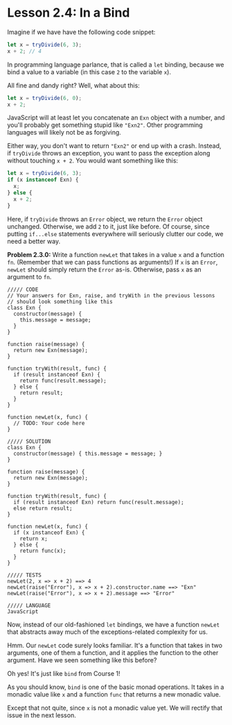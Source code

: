 # Lesson 2.4: In a Bind

Imagine if we have have the following code snippet:

```javascript
let x = tryDivide(6, 3);
x + 2; // 4
```

In programming language parlance, that is called a `let` binding, because we bind a value to a variable (in this case `2` to the variable `x`).

All fine and dandy right? Well, what about this:

```javascript
let x = tryDivide(6, 0);
x + 2;
```

JavaScript will at least let you concatenate an `Exn` object with a number, and you'll probably get something stupid like `"Exn2"`. Other programming languages will likely not be as forgiving.

Either way, you don't want to return `"Exn2"` or end up with a crash. Instead, if `tryDivide` throws an exception, you want to pass the exception along without touching `x + 2`. You would want something like this:

```javascript
let x = tryDivide(6, 3);
if (x instanceof Exn) {
  x;
} else {
  x + 2;
}
```

Here, if `tryDivide` throws an `Error` object, we return the `Error` object unchanged. Otherwise, we add `2` to it, just like before. Of course, since putting `if...else` statements everywhere will seriously clutter our code, we need a better way.

**Problem 2.3.0:** Write a function `newLet` that takes in a value `x` and a function `fn`. (Remember that we can pass functions as arguments!) If `x` is an `Error`, `newLet` should simply return the `Error` as-is. Otherwise, pass `x` as an argument to `fn`.

```problem
///// CODE
// Your answers for Exn, raise, and tryWith in the previous lessons
// should look something like this
class Exn {
  constructor(message) {
    this.message = message;
  }
}

function raise(message) {
  return new Exn(message);
}

function tryWith(result, func) {
  if (result instanceof Exn) {
    return func(result.message);
  } else {
    return result;
  }
}

function newLet(x, func) {
  // TODO: Your code here 
}

///// SOLUTION
class Exn {
  constructor(message) { this.message = message; }
}

function raise(message) {
  return new Exn(message);
}

function tryWith(result, func) {
  if (result instanceof Exn) return func(result.message);
  else return result;
}

function newLet(x, func) {
  if (x instanceof Exn) {
    return x;
  } else {
    return func(x);
  }
}

///// TESTS
newLet(2, x => x + 2) ==> 4
newLet(raise("Error"), x => x + 2).constructor.name ==> "Exn"
newLet(raise("Error"), x => x + 2).message ==> "Error"

///// LANGUAGE
JavaScript
```

Now, instead of our old-fashioned `let` bindings, we have a function `newLet` that abstracts away much of the exceptions-related complexity for us.

Hmm. Our `newLet` code surely looks familiar. It's a function that takes in two arguments, one of them a function, and it applies the function to the other argument. Have we seen something like this before?

Oh yes! It's just like `bind` from Course 1!

As you should know, `bind` is one of the basic monad operations. It takes in a monadic value like `x` and a function `func` that returns a new monadic value.

Except that not quite, since `x` is not a monadic value yet. We will rectify that issue in the next lesson.